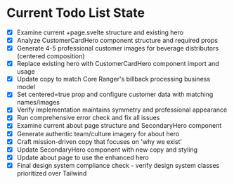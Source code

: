 <!-- DO NOT EDIT - Managed by todo_list tool -->
<!-- Updated: 2025-09-27T10:31:41.758Z -->

# Current Todo List State

- [x] Examine current +page.svelte structure and existing hero
- [x] Analyze CustomerCardHero component structure and required props
- [x] Generate 4-5 professional customer images for beverage distributors (centered composition)
- [x] Replace existing hero with CustomerCardHero component import and usage
- [x] Update copy to match Core Ranger's billback processing business model
- [x] Set centered=true prop and configure customer data with matching names/images
- [x] Verify implementation maintains symmetry and professional appearance
- [x] Run comprehensive error check and fix all issues
- [x] Examine current about page structure and SecondaryHero component
- [x] Generate authentic team/culture imagery for about hero
- [x] Craft mission-driven copy that focuses on 'why we exist'
- [x] Update SecondaryHero component with new copy and styling
- [x] Update about page to use the enhanced hero
- [x] Final design system compliance check - verify design system classes prioritized over Tailwind
